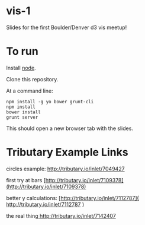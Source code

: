 vis-1
=====

Slides for the first Boulder/Denver d3 vis meetup!

To run
======

Install [node](http://nodejs.org).

Clone this repository.

At a command line:
```
npm install -g yo bower grunt-cli
npm install
bower install
grunt server
```

This should open a new browser tab with the slides.

Tributary Example Links
=======================

circles example: [ http://tributary.io/inlet/7049427 ]( http://tributary.io/inlet/7049427 )

first try at bars [http://tributary.io/inlet/7109378](http://tributary.io/inlet/7109378)

better y calculations: [http://tributary.io/inlet/7112787]( http://tributary.io/inlet/7112787 )

the real thing[ http://tributary.io/inlet/7142407 ]( http://tributary.io/inlet/7142407 )
